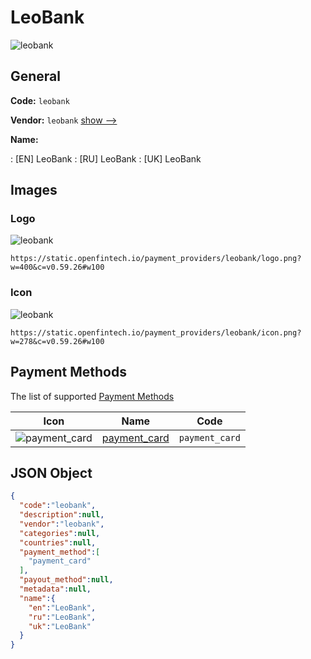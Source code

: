 
# LeoBank 
![leobank](https://static.openfintech.io/payment_providers/leobank/logo.png?w=400&c=v0.59.26#w100)  

## General 
 
**Code:** `leobank` 
 
**Vendor:** `leobank` [show -->](/vendors/leobank/) 
 
**Name:** 
 
:	[EN] LeoBank 
:	[RU] LeoBank 
:	[UK] LeoBank 
 

## Images 

### Logo 
 
![leobank](https://static.openfintech.io/payment_providers/leobank/logo.png?w=400&c=v0.59.26#w100)  

```
https://static.openfintech.io/payment_providers/leobank/logo.png?w=400&c=v0.59.26#w100
```  

### Icon 
 
![leobank](https://static.openfintech.io/payment_providers/leobank/icon.png?w=278&c=v0.59.26#w100)  

```
https://static.openfintech.io/payment_providers/leobank/icon.png?w=278&c=v0.59.26#w100
```  

## Payment Methods 
 
The list of supported [Payment Methods](/payment-methods/) 

|Icon|Name|Code| 
|:---:|:---:|:---:| 
|![payment_card](https://static.openfintech.io/payment_methods/payment_card/icon.svg?w=278&c=v0.59.26#w100) |[payment_card](/payment-methods/payment_card/)|`payment_card`| 
 

## JSON Object 

```json
{
  "code":"leobank",
  "description":null,
  "vendor":"leobank",
  "categories":null,
  "countries":null,
  "payment_method":[
    "payment_card"
  ],
  "payout_method":null,
  "metadata":null,
  "name":{
    "en":"LeoBank",
    "ru":"LeoBank",
    "uk":"LeoBank"
  }
}
```  
